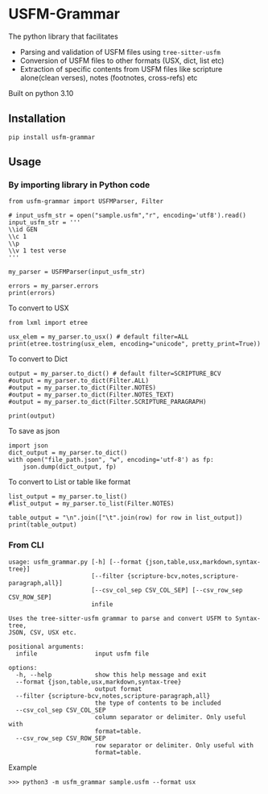# USFM-Grammar

The python library that facilitates
* Parsing and validation of USFM files using `tree-sitter-usfm`
* Conversion of USFM files to other formats (USX, dict, list etc)
* Extraction of specific contents from USFM files like scripture alone(clean verses), notes (footnotes, cross-refs) etc

Built on python 3.10

## Installation

`pip install usfm-grammar`



## Usage

### By importing library in Python code

```
from usfm-grammar import USFMParser, Filter

# input_usfm_str = open("sample.usfm","r", encoding='utf8').read()
input_usfm_str = '''
\\id GEN
\\c 1
\\p
\\v 1 test verse
'''

my_parser = USFMParser(input_usfm_str)

errors = my_parser.errors
print(errors)
```

To convert to USX
```
from lxml import etree

usx_elem = my_parser.to_usx() # default filter=ALL
print(etree.tostring(usx_elem, encoding="unicode", pretty_print=True))
```

To convert to Dict

```
output = my_parser.to_dict() # default filter=SCRIPTURE_BCV
#output = my_parser.to_dict(Filter.ALL)
#output = my_parser.to_dict(Filter.NOTES)
#output = my_parser.to_dict(Filter.NOTES_TEXT)
#output = my_parser.to_dict(Filter.SCRIPTURE_PARAGRAPH)

print(output)
```

To save as json
```
import json
dict_output = my_parser.to_dict()
with open("file_path.json", "w", encoding='utf-8') as fp:
	json.dump(dict_output, fp)
```

To convert to List or table like format
```
list_output = my_parser.to_list() 
#list_output = my_parser.to_list(Filter.NOTES)

table_output = "\n".join(["\t".join(row) for row in list_output])
print(table_output)

```

### From CLI

```
usage: usfm_grammar.py [-h] [--format {json,table,usx,markdown,syntax-tree}]
                       [--filter {scripture-bcv,notes,scripture-paragraph,all}]
                       [--csv_col_sep CSV_COL_SEP] [--csv_row_sep CSV_ROW_SEP]
                       infile

Uses the tree-sitter-usfm grammar to parse and convert USFM to Syntax-tree,
JSON, CSV, USX etc.

positional arguments:
  infile                input usfm file

options:
  -h, --help            show this help message and exit
  --format {json,table,usx,markdown,syntax-tree}
                        output format
  --filter {scripture-bcv,notes,scripture-paragraph,all}
                        the type of contents to be included
  --csv_col_sep CSV_COL_SEP
                        column separator or delimiter. Only useful with
                        format=table.
  --csv_row_sep CSV_ROW_SEP
                        row separator or delimiter. Only useful with
                        format=table.

```
Example
```
>>> python3 -m usfm_grammar sample.usfm --format usx
```